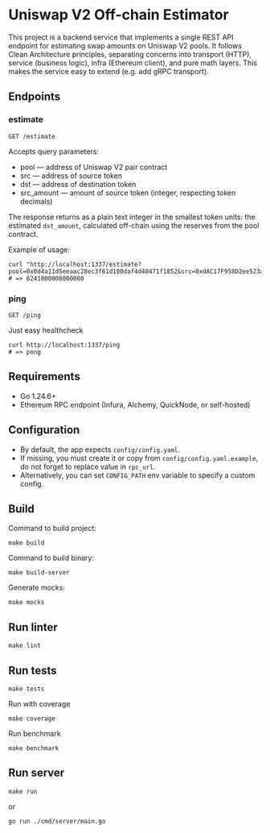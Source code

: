 # Uniswap V2 Off-chain Estimator

This project is a backend service that implements a single REST API endpoint for estimating swap amounts on Uniswap V2 pools.
It follows Clean Architecture principles, separating concerns into transport (HTTP),
service (business logic), infra (Ethereum client), and pure math layers. This makes the service easy to extend (e.g. add gRPC transport).

## Endpoints
### estimate

```shell
GET /estimate
```

Accepts query parameters:
- pool — address of Uniswap V2 pair contract
- src — address of source token
- dst — address of destination token
- src_amount — amount of source token (integer, respecting token decimals)

The response returns as a plain text integer in the smallest token units: the estimated `dst_amount`,
calculated off-chain using the reserves from the pool contract.

Example of usage:
```shell
curl "http://localhost:1337/estimate?pool=0x0d4a11d5eeaac28ec3f61d100daf4d40471f1852&src=0xdAC17F958D2ee523a2206206994597C13D831ec7&dst=0xc02aaa39b223fe8d0a0e5c4f27ead9083c756cc2&src_amount=10000000"
# => 6241000000000000
```

### ping

```shell
GET /ping
```

Just easy healthcheck
```shell
curl http://localhost:1337/ping
# => pong
```

## Requirements
- Go 1.24.6+
- Ethereum RPC endpoint (Infura, Alchemy, QuickNode, or self-hosted)

## Configuration
- By default, the app expects `config/config.yaml`.
- If missing, you must create it or copy from `config/config.yaml.example`, do not forget to replace value in `rpc_url`.
- Alternatively, you can set `CONFIG_PATH` env variable to specify a custom config.

## Build
Command to build project:
```shell
make build
```
Command to build binary:
```shell
make build-server
```
Generate mocks:
```shell
make mocks
```

## Run linter
```shell
make lint
```

## Run tests
```shell
make tests
```
Run with coverage
```shell
make coverage
```
Run benchmark
```shell
make benchmark
```

## Run server
```shell
make run
```
or
```shell
go run ./cmd/server/main.go
```
